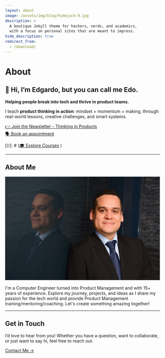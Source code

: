 ```yaml
---
layout: about
image: /assets/img/blog/hydejack-9.jpg
description: >
  A boutique Jekyll theme for hackers, nerds, and academics,
  with a focus on personal sites that are meant to impress.
hide_description: true
redirect_from:
  - /download/
---
```


# About

<!--author-->

## 👋 Hi, I’m Edgardo, but you can call me Edo.  

**Helping people break into tech and thrive in product teams.**  

I teach **product thinking in action**: mindset + momentum + making, through real-world lessons, creative challenges, and smart systems.  

[👉 Join the Newsletter - Thinking in Products](https://edobermudez.substack.com/)  
[🗣️ Book an appointment](https://zeeg.me/ebermudez) 

[//]: # ([🎓 Explore Courses](#) )

---

## About Me
![About Me](assets/img/about-me.jpg)

I'm a Computer Engineer turned into Product Management and with 15+ years of experience. Explore my journey, projects, and ideas as I share my passion for the tech world and provide Product Management training/mentoring/coaching. Let's create something amazing together!

---

## Get in Touch

I’d love to hear from you! Whether you have a question, want to collaborate, or just want to say hi, feel free to reach out.

[Contact Me →](contact/)
